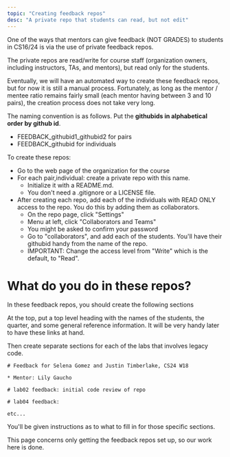 ```yaml
---
topic: "Creating feedback repos"
desc: "A private repo that students can read, but not edit"
---
```


One of the ways that mentors can give feedback (NOT GRADES) to students in CS16/24 is via the use of private feedback repos.

The private repos are read/write for course staff (organization owners, including instructors, TAs, and mentors), but read only
for the students.

Eventually, we will have an automated way to create these feedback repos, but for now it is still a manual process.  Fortunately,
as long as the mentor / mentee ratio remains fairly small (each mentor having between 3 and 10 pairs), the creation process does not
take very long.

The naming convention is as follows.  Put the <strong>githubids in alphabetical order by github id</strong>.

* FEEDBACK_githubid1_githubid2 for pairs 
* FEEDBACK_githubid for individuals

To create these repos:

* Go to the web page of the organization for the course
* For each pair,individual: create a private repo with this name.
    * Initialize it with a README.md.  
    * You don't need a .gitignore or a LICENSE file.
* After creating each repo, add each of the individuals with READ ONLY access to the repo.  You do this by adding them as collaborators.
    * On the repo page, click "Settings"
    * Menu at left, click "Collaborators and Teams"
    * You might be asked to confirm your password
    * Go to "collaborators", and add each of the students.  You'll have their githubid handy from the name of the repo.
    * IMPORTANT: Change the access level from "Write" which is the default, to "Read".

# What do you do in these repos?

In these feedback repos, you should create the following sections

At the top, put a top level heading with the names of the students,  the quarter, and some general reference information.
It will be very handy later to have these links at hand.

Then create separate sections for each of the labs that involves legacy code.

```
# Feedback for Selena Gomez and Justin Timberlake, CS24 W18

* Mentor: Lily Gaucho

# lab02 feedback: initial code review of repo

# lab04 feedback: 

etc...
```

You'll be given instructions as to what to fill in for those specific sections.

This page concerns only getting the feedback repos set up, so our work here is done.
